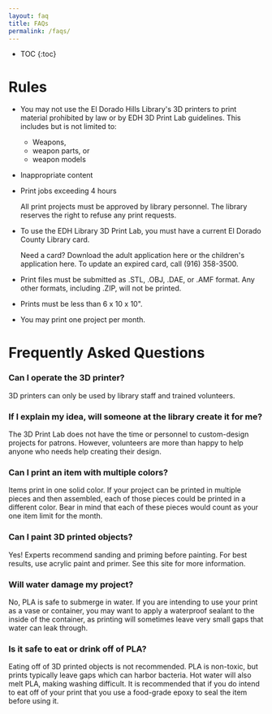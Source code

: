 ```yaml
---
layout: faq
title: FAQs
permalink: /faqs/
---
```


* TOC
{:toc}

# Rules

- You may not use the El Dorado Hills Library's 3D printers to print material
  prohibited by law or by EDH 3D Print Lab guidelines. This includes but is not
  limited to:
  - Weapons,
  - weapon parts, or
  - weapon models
- Inappropriate content  
- Print jobs exceeding 4 hours

  <div class="bs-callout bs-callout-info">
    <p>
      All print projects must be approved by library personnel. The library
      reserves the right to refuse any print requests.
      </p>
  </div>

- To use the EDH Library 3D Print Lab, you must have a current El Dorado County
  Library card.

  <div class="bs-callout bs-callout-info">
    <p>
     Need a card? Download the adult application here or the children's
     application here. To update an expired card, call (916) 358-3500.
    </p>
  </div>

- Print files must be submitted as .STL, .OBJ, .DAE, or .AMF format. Any other
  formats, including .ZIP, will not be printed.
- Prints must be less than 6 x 10 x 10".  
- You may print one project per month.

# Frequently Asked Questions

### Can I operate the 3D printer?
3D printers can only be used by library staff and trained volunteers.

### If I explain my idea, will someone at the library create it for me?
The 3D Print Lab does not have the time or personnel to custom-design projects
for patrons. However, volunteers are more than happy to help anyone who needs
help creating their design.

### Can I print an item with multiple colors?
Items print in one solid color. If your project can be printed in multiple
pieces and then assembled, each of those pieces could be printed in a different
color. Bear in mind that each of these pieces would count as your one item
limit for the month.

### Can I paint 3D printed objects?
Yes! Experts recommend sanding and priming before painting. For best results,
use acrylic paint and primer. See this site for more information.

### Will water damage my project?
No, PLA is safe to submerge in water. If you are intending to use your print as
a vase or container, you may want to apply a waterproof sealant to the inside of
 the container, as printing will sometimes leave very small gaps that water can
 leak through.  

### Is it safe to eat or drink off of PLA?
Eating off of 3D printed objects is not recommended. PLA is non-toxic, but
prints typically leave gaps which can harbor bacteria. Hot water will also melt
PLA, making washing difficult. It is recommended that if you do intend to eat
off of your print that you use a food-grade epoxy to seal the item before using
it.
